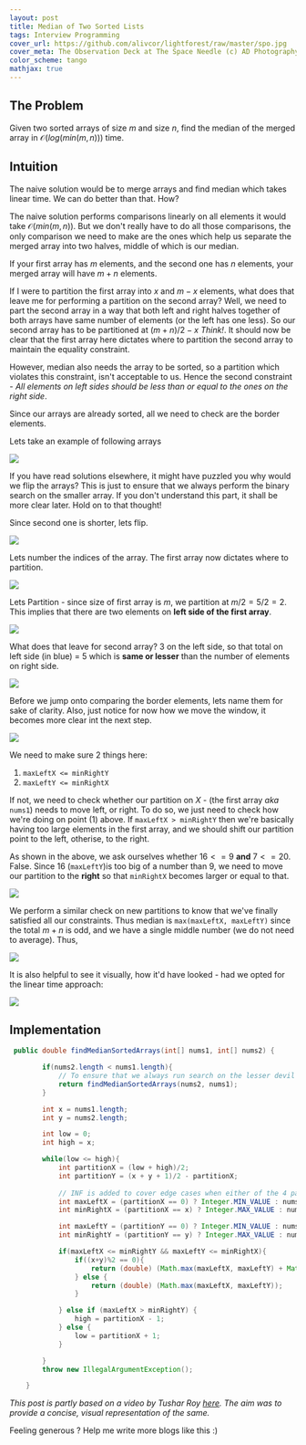 ```yaml
---
layout: post
title: Median of Two Sorted Lists
tags: Interview Programming
cover_url: https://github.com/alivcor/lightforest/raw/master/spo.jpg
cover_meta: The Observation Deck at The Space Needle (c) AD Photography
color_scheme: tango
mathjax: true
---
```

<style TYPE="text/css">
code.has-jax {font: inherit; font-size: 100%; background: inherit; border: inherit;}
</style>
<script type="text/x-mathjax-config">
MathJax.Hub.Config({
    tex2jax: {
        inlineMath: [['$','$']],
        skipTags: ['script', 'noscript', 'style', 'textarea', 'pre'] // removed 'code' entry
    }
});
MathJax.Hub.Queue(function() {
    var all = MathJax.Hub.getAllJax(), i;
    for(i = 0; i < all.length; i += 1) {
        all[i].SourceElement().parentNode.className += ' has-jax';
    }
});
</script>
<script type="text/javascript" src="https://cdnjs.cloudflare.com/ajax/libs/mathjax/2.7.4/MathJax.js?config=TeX-AMS_HTML-full"></script>

## The Problem

Given two sorted arrays of size $m$ and size $n$, find the median of the merged array in $\mathcal{O}(log(min(m, n)))$ time.

## Intuition

The naive solution would be to merge arrays and find median which takes linear time. We can do better than that. How? 

The naive solution performs comparisons linearly on all elements it would take $\mathcal{O}(min(m, n))$. But we don't really have to do all those comparisons, the only comparison we need to make are the ones which help us separate the merged array into two halves, middle of which is our median.

If your first array has $m$ elements, and the second one has $n$ elements, your merged array will have $m+n$ elements.

If I were to partition the first array into $x$ and $m-x$ elements, what does that leave me for performing a partition on the second array? Well, we need to part the second array in a way that both left and right halves together of both arrays have same number of elements (or the left has one less). So our second array has to be partitioned at $(m+n)/2 - x$ _Think!_. It should now be clear that the first array here dictates where to partition the second array to maintain the equality constraint.

However, median also needs the array to be sorted, so a partition which violates this constraint, isn't acceptable to us. Hence the second constraint - _All elements on left sides should be less than or equal to the ones on the right side_. 

Since our arrays are already sorted, all we need to check are the border elements.

Lets take an example of following arrays

<img src="https://github.com/alivcor/lightforest/raw/master/mergesorted1.png"/>

If you have read solutions elsewhere, it might have puzzled you why would we flip the arrays? This is just to ensure that we always perform the binary search on the smaller array. If you don't understand this part, it shall be more clear later. Hold on to that thought!

Since second one is shorter, lets flip.

<img src="https://github.com/alivcor/lightforest/raw/master/mergesorted2.png"/>

Lets number the indices of the array. The first array now dictates where to partition.

<img src="https://github.com/alivcor/lightforest/raw/master/mergesorted3.png"/>

Lets Partition - since size of first array is $m$, we partition at $m/2 = 5/2 = 2$. This implies that there are two elements on **left side of the first array**. 

<img src="https://github.com/alivcor/lightforest/raw/master/mergesorted4.png"/>

What does that leave for second array? $3$ on the left side, so that total on left side (in blue) = $5$ which is **same or lesser** than the number of elements on right side.


<img src="https://github.com/alivcor/lightforest/raw/master/mergesorted5.png"/>

Before we jump onto comparing the border elements, lets name them for sake of clarity. Also, just notice for now how we move the window, it becomes more clear int the next step.


<img src="https://github.com/alivcor/lightforest/raw/master/mergesorted6.png"/>

We need to make sure 2 things here:

1. `maxLeftX <= minRightY`
2. `maxLeftY <= minRightX`

If not, we need to check whether our partition on $X$ - (the first array _aka_ `nums1`) needs to move left, or right. To do so, we just need to check how we're doing on point (1) above. If `maxLeftX > minRightY` then we're basically having too large elements in the first array, and we should shift our partition point to the left, otherise, to the right.

As shown in the above, we ask ourselves whether $16 <= 9$ **and** $7 <= 20$. False. Since $16$ (`maxLeftY`)is too big of a number than $9$, we need to move our partition to the **right** so that `minRightX` becomes larger or equal to that.

<img src="https://github.com/alivcor/lightforest/raw/master/mergesorted7.png"/>

We perform a similar check on new partitions to know that we've finally satisfied all our constraints. Thus median is `max(maxLeftX, maxLeftY)` since the total $m+n$ is odd, and we have a single middle number (we do not need to average). Thus,


<img src="https://github.com/alivcor/lightforest/raw/master/mergesorted8.png"/>

It is also helpful to see it visually, how it'd have looked - had we opted for the linear time approach:

<img src="https://github.com/alivcor/lightforest/raw/master/mergesorted9.png"/>


## Implementation

```java
 public double findMedianSortedArrays(int[] nums1, int[] nums2) {

        if(nums2.length < nums1.length){
            // To ensure that we always run search on the lesser devil
            return findMedianSortedArrays(nums2, nums1);
        }

        int x = nums1.length;
        int y = nums2.length;

        int low = 0;
        int high = x;

        while(low <= high){
            int partitionX = (low + high)/2;
            int partitionY = (x + y + 1)/2 - partitionX;
            
            // INF is added to cover edge cases when either of the 4 parts become empty.
            int maxLeftX = (partitionX == 0) ? Integer.MIN_VALUE : nums1[partitionX-1];
            int minRightX = (partitionX == x) ? Integer.MAX_VALUE : nums1[partitionX];

            int maxLeftY = (partitionY == 0) ? Integer.MIN_VALUE : nums2[partitionY-1];
            int minRightY = (partitionY == y) ? Integer.MAX_VALUE : nums2[partitionY];

            if(maxLeftX <= minRightY && maxLeftY <= minRightX){
                if((x+y)%2 == 0){
                    return (double) (Math.max(maxLeftX, maxLeftY) + Math.min(minRightX, minRightY))/2;
                } else {
                    return (double) (Math.max(maxLeftX, maxLeftY));
                }

            } else if (maxLeftX > minRightY) {
                high = partitionX - 1;
            } else {
                low = partitionX + 1;
            }

        }
        throw new IllegalArgumentException();

    }
```
_This post is partly based on a video by Tushar Roy [here](https://www.youtube.com/watch?v=LPFhl65R7ww). The aim was to provide a concise, visual representation of the same._




Feeling generous ? Help me write more blogs like this :)  

<script type="text/javascript" src="https://cdnjs.buymeacoffee.com/1.0.0/button.prod.min.js" data-name="bmc-button" data-slug="abhinandandubey" data-color="#FFDD00" data-emoji=""  data-font="Cookie" data-text="Buy me a coffee" data-outline-color="#000" data-font-color="#000" data-coffee-color="#fff" ></script>